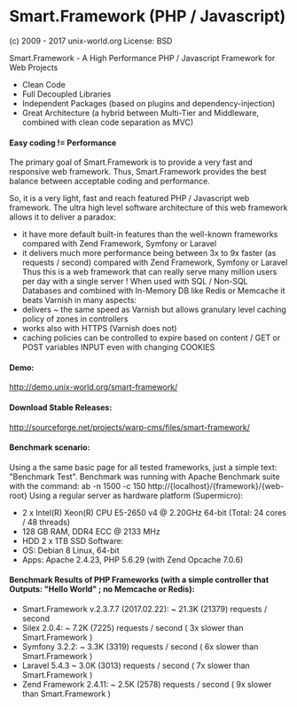 # Smart.Framework (PHP / Javascript)
(c) 2009 - 2017 unix-world.org
License: BSD

Smart.Framework - A High Performance PHP / Javascript Framework for Web Projects
* Clean Code
* Full Decoupled Libraries
* Independent Packages (based on plugins and dependency-injection)
* Great Architecture (a hybrid between Multi-Tier and Middleware, combined with clean code separation as MVC)

#### Easy coding != Performance
The primary goal of Smart.Framework is to provide a very fast and responsive web framework.
Thus, Smart.Framework provides the best balance between acceptable coding and performance.

So, it is a very light, fast and reach featured PHP / Javascript web framework.
The ultra high level software architecture of this web framework allows it to deliver a paradox:
* it have more default built-in features than the well-known frameworks compared with Zend Framework, Symfony or Laravel
* it delivers much more performance being between 3x to 9x faster (as requests / second) compared with Zend Framework, Symfony or Laravel
Thus this is a web framework that can really serve many million users per day with a single server !
When used with SQL / Non-SQL Databases and combined with In-Memory DB like Redis or Memcache it beats Varnish in many aspects:
* delivers ~ the same speed as Varnish but allows granulary level caching policy of zones in controllers
* works also with HTTPS (Varnish does not)
* caching policies can be controlled to expire based on content / GET or POST variables INPUT even with changing COOKIES

#### Demo:
http://demo.unix-world.org/smart-framework/

#### Download Stable Releases:
http://sourceforge.net/projects/warp-cms/files/smart-framework/

#### Benchmark scenario:
Using a the same basic page for all tested frameworks, just a simple text: "Benchmark Test".
Benchmark was running with Apache Benchmark suite with the command:
ab -n 1500 -c 150 http://{localhost}/{framework}/{web-root}
Using a regular server as hardware platform (Supermicro):
* 2 x Intel(R) Xeon(R) CPU E5-2650 v4 @ 2.20GHz 64-bit (Total: 24 cores / 48 threads)
* 128 GB RAM, DDR4 ECC @ 2133 MHz
* HDD 2 x 1TB SSD
Software:
* OS: Debian 8 Linux, 64-bit
* Apps: Apache 2.4.23, PHP 5.6.29 (with Zend Opcache 7.0.6)

#### Benchmark Results of PHP Frameworks (with a simple controller that Outputs: "Hello World" ; no Memcache or Redis):
* Smart.Framework v.2.3.7.7 (2017.02.22): ~ 21.3K (21379) requests / second
* Silex 2.0.4: ~ 7.2K (7225) requests / second ( 3x slower than Smart.Framework )
* Symfony 3.2.2: ~ 3.3K (3319) requests / second ( 6x slower than Smart.Framework )
* Laravel 5.4.3 ~ 3.0K (3013) requests / second ( 7x slower than Smart.Framework )
* Zend Framework 2.4.11: ~ 2.5K (2578) requests / second ( 9x slower than Smart.Framework )
